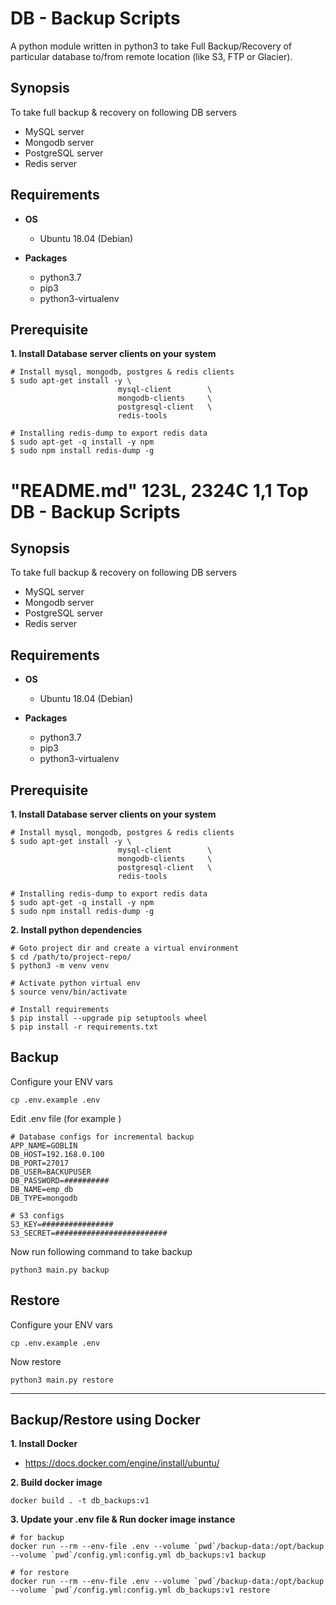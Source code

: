 DB - Backup Scripts
==================

A python module written in python3 to take Full Backup/Recovery of particular database to/from remote location (like S3, FTP or Glacier).

Synopsis
---------

To take full backup & recovery on following DB servers
- MySQL server
- Mongodb server
- PostgreSQL server
- Redis server

Requirements
------------
- **OS**
    - Ubuntu 18.04 (Debian)

- **Packages**
    - python3.7
    - pip3
    - python3-virtualenv


Prerequisite
-------

**1. Install Database server clients on your system**

```
# Install mysql, mongodb, postgres & redis clients
$ sudo apt-get install -y \
                        mysql-client        \
                        mongodb-clients     \
                        postgresql-client   \
                        redis-tools

# Installing redis-dump to export redis data
$ sudo apt-get -q install -y npm
$ sudo npm install redis-dump -g
```

"README.md" 123L, 2324C                                                                                       1,1           Top
DB - Backup Scripts
==================


Synopsis
---------

To take full backup & recovery on following DB servers
- MySQL server
- Mongodb server
- PostgreSQL server
- Redis server

Requirements
------------
- **OS**
    - Ubuntu 18.04 (Debian)

- **Packages**
    - python3.7
    - pip3
    - python3-virtualenv


Prerequisite
-------

**1. Install Database server clients on your system**

```
# Install mysql, mongodb, postgres & redis clients
$ sudo apt-get install -y \
                        mysql-client        \
                        mongodb-clients     \
                        postgresql-client   \
                        redis-tools

# Installing redis-dump to export redis data
$ sudo apt-get -q install -y npm
$ sudo npm install redis-dump -g
```

**2. Install python dependencies**
```
# Goto project dir and create a virtual environment
$ cd /path/to/project-repo/
$ python3 -m venv venv

# Activate python virtual env
$ source venv/bin/activate

# Install requirements
$ pip install --upgrade pip setuptools wheel
$ pip install -r requirements.txt
```

Backup
----

Configure your ENV vars
```
cp .env.example .env
```

Edit .env file (for example )
```
# Database configs for incremental backup
APP_NAME=GOBLIN
DB_HOST=192.168.0.100
DB_PORT=27017
DB_USER=BACKUPUSER
DB_PASSWORD=##########
DB_NAME=emp_db
DB_TYPE=mongodb

# S3 configs
S3_KEY=################
S3_SECRET=#########################

```

Now run following command to take backup

```
python3 main.py backup
```

Restore
----
Configure your ENV vars
```
cp .env.example .env
```

Now restore
```
python3 main.py restore
```

----

Backup/Restore using Docker
----

**1. Install Docker**
- https://docs.docker.com/engine/install/ubuntu/

**2. Build docker image**
```
docker build . -t db_backups:v1

```
**3. Update your .env file & Run docker image instance**
```
# for backup
docker run --rm --env-file .env --volume `pwd`/backup-data:/opt/backup --volume `pwd`/config.yml:config.yml db_backups:v1 backup

# for restore
docker run --rm --env-file .env --volume `pwd`/backup-data:/opt/backup --volume `pwd`/config.yml:config.yml db_backups:v1 restore
```
